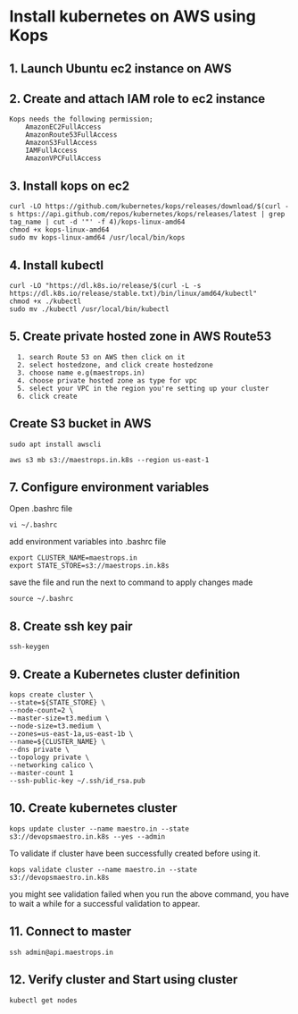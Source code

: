 
# Install kubernetes on AWS using Kops




## 1. Launch Ubuntu ec2 instance on AWS
## 2. Create and attach IAM role to ec2 instance

```
Kops needs the following permission;
    AmazonEC2FullAccess
    AmazonRoute53FullAccess
    AmazonS3FullAccess
    IAMFullAccess
    AmazonVPCFullAccess
```
## 3.  Install kops on ec2
```
curl -LO https://github.com/kubernetes/kops/releases/download/$(curl -s https://api.github.com/repos/kubernetes/kops/releases/latest | grep tag_name | cut -d '"' -f 4)/kops-linux-amd64
chmod +x kops-linux-amd64
sudo mv kops-linux-amd64 /usr/local/bin/kops
```

## 4. Install kubectl 
```
curl -LO "https://dl.k8s.io/release/$(curl -L -s https://dl.k8s.io/release/stable.txt)/bin/linux/amd64/kubectl"
chmod +x ./kubectl
sudo mv ./kubectl /usr/local/bin/kubectl
```
## 5. Create private hosted zone in AWS Route53
      1. search Route 53 on AWS then click on it 
      2. select hostedzone, and click create hostedzone
      3. choose name e.g(maestrops.in)
      4. choose private hosted zone as type for vpc
      5. select your VPC in the region you're setting up your cluster
      6. click create

## Create S3 bucket in AWS
```
sudo apt install awscli
```

```
aws s3 mb s3://maestrops.in.k8s --region us-east-1
```
## 7. Configure environment variables
Open .bashrc file
```
vi ~/.bashrc
```
add environment variables into .bashrc file
```
export CLUSTER_NAME=maestrops.in
export STATE_STORE=s3://maestrops.in.k8s
```
save the file and run the next to command to apply changes made
```
source ~/.bashrc
```
## 8. Create ssh key pair
```
ssh-keygen
```

## 9. Create a Kubernetes cluster definition
```
kops create cluster \
--state=${STATE_STORE} \
--node-count=2 \
--master-size=t3.medium \
--node-size=t3.medium \
--zones=us-east-1a,us-east-1b \
--name=${CLUSTER_NAME} \
--dns private \
--topology private \
--networking calico \
--master-count 1
--ssh-public-key ~/.ssh/id_rsa.pub
```

## 10. Create kubernetes cluster
```
kops update cluster --name maestro.in --state s3://devopsmaestro.in.k8s --yes --admin
```
To validate if cluster have been successfully created before using it.
```
kops validate cluster --name maestro.in --state s3://devopsmaestro.in.k8s
```
you might see validation failed when you run the above command, you have to wait a while for a successful validation to appear.

## 11. Connect to master
```
ssh admin@api.maestrops.in
```

## 12. Verify cluster and  Start using cluster
```
kubectl get nodes
```

